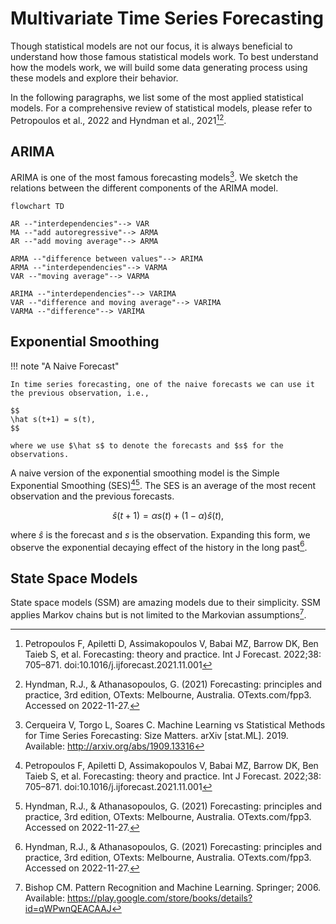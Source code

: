 # Multivariate Time Series Forecasting

Though statistical models are not our focus, it is always beneficial to understand how those famous statistical models work. To best understand how the models work, we will build some data generating process using these models and explore their behavior.

In the following paragraphs, we list some of the most applied statistical models. For a comprehensive review of statistical models, please refer to Petropoulos et al., 2022 and Hyndman et al., 2021[^Petropoulos2022][^Hyndman2021].


## ARIMA

ARIMA is one of the most famous forecasting models[^Cerqueira2019]. We sketch the relations between the different components of the ARIMA model.

```mermaid
flowchart TD

AR --"interdependencies"--> VAR
MA --"add autoregressive"--> ARMA
AR --"add moving average"--> ARMA

ARMA --"difference between values"--> ARIMA
ARMA --"interdependencies"--> VARMA
VAR --"moving average"--> VARMA

ARIMA --"interdependencies"--> VARIMA
VAR --"difference and moving average"--> VARIMA
VARMA --"difference"--> VARIMA
```


## Exponential Smoothing

!!! note "A Naive Forecast"

    In time series forecasting, one of the naive forecasts we can use it the previous observation, i.e.,

    $$
    \hat s(t+1) = s(t),
    $$

    where we use $\hat s$ to denote the forecasts and $s$ for the observations.

 A naive version of the exponential smoothing model is the Simple Exponential Smoothing (SES)[^Petropoulos2022][^Hyndman2021]. The SES is an average of the most recent observation and the previous forecasts.

$$
\hat s(t+1) = \alpha s(t) + (1-\alpha) \hat s(t),
$$

where $\hat s$ is the forecast and $s$ is the observation. Expanding this form, we observe the exponential decaying effect of the history in the long past[^Hyndman2021].


## State Space Models

State space models (SSM) are amazing models due to their simplicity. SSM applies Markov chains but is not limited to the Markovian assumptions[^Bishop2006].



[^Cerqueira2019]: Cerqueira V, Torgo L, Soares C. Machine Learning vs Statistical Methods for Time Series Forecasting: Size Matters. arXiv [stat.ML]. 2019. Available: http://arxiv.org/abs/1909.13316
[^wu2020]: Wu Z, Pan S, Long G, Jiang J, Chang X, Zhang C. Connecting the Dots: Multivariate Time Series Forecasting with Graph Neural Networks. arXiv [cs.LG]. 2020. Available: http://arxiv.org/abs/2005.11650
[^Petropoulos2022]: Petropoulos F, Apiletti D, Assimakopoulos V, Babai MZ, Barrow DK, Ben Taieb S, et al. Forecasting: theory and practice. Int J Forecast. 2022;38: 705–871. doi:10.1016/j.ijforecast.2021.11.001
[^Hyndman2021]: Hyndman, R.J., & Athanasopoulos, G. (2021) Forecasting: principles and practice, 3rd edition, OTexts: Melbourne, Australia. OTexts.com/fpp3. Accessed on 2022-11-27.
[^Bishop2006]: Bishop CM. Pattern Recognition and Machine Learning. Springer; 2006. Available: https://play.google.com/store/books/details?id=qWPwnQEACAAJ
